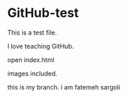 # GitHub-test
This is a test file.

I love teaching GitHub.

open index.html

images included.

this is my branch.
i am fatemeh sargoli